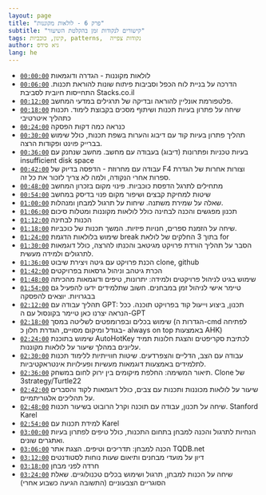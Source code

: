 ```yaml
---
layout: page
title: "פרק 6 - לולאות מקוננות"
subtitle: "קישורים לנקודות זמן בהקלטת השיעור"
tags: קינון, כוכביות, patterns,  נקודות צפייה
author: גיא סידס
lang: he
---
```


- [`00:00:00`](https://youtu.be/w6vnz72xd1U?t=0) לולאות מקוננות - הגדרה ודוגמאות
- [`00:06:00`](https://youtu.be/w6vnz72xd1U?t=360) הדרכה על בניית לוח הכפל וסביבות פיתוח שונות להוראת תכנות. התחייסות חיובית לסביבת Stacks.co.il
- [`00:12:00`](https://youtu.be/w6vnz72xd1U?t=720) פלטפורמת אונליין להוראה ובדיקה של תרגילים במדעי המחשב.
- [`00:18:00`](https://youtu.be/w6vnz72xd1U?t=1080) שיחה על פתרון בעיות תכנות ושיתוף מסכים בקבוצת לימוד. תכנות כתהליך איטרטיבי
- [`00:24:00`](https://youtu.be/w6vnz72xd1U?t=1440) כנראה כמה דקות הפסקה
- [`00:30:00`](https://youtu.be/w6vnz72xd1U?t=1800) תהליך פתרון בעיות קוד עם דיבוג והערות בשפת תכנות, כולל שימוש בברייק פוינט ופקודות הרצה.
- [`00:36:00`](https://youtu.be/w6vnz72xd1U?t=2160) בעיות טכניות ופתרונות (דיבוג) בעבודה עם מחשב. מחשב שנחנק עם insufficient disk space
- [`00:42:00`](https://youtu.be/w6vnz72xd1U?t=2520) עבודה עם מחרוזת - הדפסה בדיוק של F4 וצורות אחרות של הגדרת ספרות אחרי הנקודה, ולמה לא צריך לזכור את כל זה. 
- [`00:48:00`](https://youtu.be/w6vnz72xd1U?t=2880) מתחילים לתרגל הדפסת כוכביות. פינוי מקום בזכרון המחשב
- [`00:54:00`](https://youtu.be/w6vnz72xd1U?t=3240) שיטות למחיקת קבצים ושיפור מקום פנוי בדיסק במחשב
- [`01:00:00`](https://youtu.be/w6vnz72xd1U?t=3600) שאלה על שמירת משתנה. שיחות על תרגול למבחן ומנהלות.
- [`01:06:00`](https://youtu.be/w6vnz72xd1U?t=3960) תכנון מפגשים והכנה לבחינה כולל לולאות מקוננות ומטלות סיכום
- [`01:12:00`](https://youtu.be/w6vnz72xd1U?t=4320) הכנות לבחינה
- [`01:18:00`](https://youtu.be/w6vnz72xd1U?t=4680) שיחה על הזמנת ספרים, חנויות פיזיות. המשך תכנות של כוכביות.
- [`01:24:00`](https://youtu.be/w6vnz72xd1U?t=5040) שימוש בלולאות הדגמת break בתוך 3 החלקים של לולאת for
- [`01:30:00`](https://youtu.be/w6vnz72xd1U?t=5400) הסבר על תהליך הורדת פרויקט מגיטאב והכנתו להרצה, כולל דוגמאות לתרגולים ולמידה מעשית.
- [`01:36:00`](https://youtu.be/w6vnz72xd1U?t=5760) הכנת פרויקט עם גיטה ויצירת שיבוט clone, github
- [`01:42:00`](https://youtu.be/w6vnz72xd1U?t=6120) הכרת גיטהב וניהול גרסאות בפרויקטים
- [`01:48:00`](https://youtu.be/w6vnz72xd1U?t=6480) שימוש בגיט לניהול פרויקטים ולמידה: יתרונות, טיפים ודוגמאות מהכיתה
- [`01:54:00`](https://youtu.be/w6vnz72xd1U?t=6840) טיימר אישי לניהול זמן במבחנים. חשוב שתלמידים ידעו להפעיל גם בבגרויות. יוצאים להפסקה
- [`02:12:00`](https://youtu.be/w6vnz72xd1U?t=7920) תהליך עבודה עם GPT: תכנון, ביצוע וייעול קוד בפרויקט תוכנה. ככל הנראה יצרנו כאן טיימר בקונסול עם ה-GPT
- [`02:18:00`](https://youtu.be/w6vnz72xd1U?t=8280) שימוש בכלים ובפרומפטים לשליטה במסך (הגדרות ה-cmd לפתיחה בגודל ומיקום מסויים, הגדרת חלון כ- always on top באמצעות AHK)
- [`02:24:00`](https://youtu.be/w6vnz72xd1U?t=8640) שימוש בתוכנת AutoHotKey לכתיבת סקריפטים והצגת חלונות תמיד עליונים במהלך שיעור על לולאות מקוננות.
- [`02:30:00`](https://youtu.be/w6vnz72xd1U?t=9000) עבודה עם הצב, הדליים והצפרדעים. שיטות חווייתיות ללימוד תכנות לתלמידים באמצעות דוגמאות מעשיות ופעילויות אינטראקטיביות. 
- [`02:36:00`](https://youtu.be/w6vnz72xd1U?t=9360) תיאור המשימה: החלפת מיקומים בין ירוק לחום במשחק. Clone של 3strategy/Turtle22
- [`02:42:00`](https://youtu.be/w6vnz72xd1U?t=9720) שיעור על לולאות מכוננות ותכנות עם צבים, כולל דוגמאות לקוד והסברים על תהליכים אלגוריתמיים.
- [`02:48:00`](https://youtu.be/w6vnz72xd1U?t=10080) שיחה על תכנון, עבודה עם תוכנה וקרל הרובוט בשיעור תכנות. Stanford Karel
- [`02:54:00`](https://youtu.be/w6vnz72xd1U?t=10440) למידת תכנות עם Karel
- [`03:00:00`](https://youtu.be/w6vnz72xd1U?t=10800) הנחיות לתרגול והכנה למבחן בתחום התכנות, כולל טיפים לפתרון בעיות ואתגרים שונים.
- [`03:06:00`](https://youtu.be/w6vnz72xd1U?t=11160) הכנה למבחן: תדריכים וטיפים. הצגת אתר TQDB.net
- [`03:12:00`](https://youtu.be/w6vnz72xd1U?t=11520) דיון על מועדי מבחנים ותיאום שעות נוחות לסטודנטים
- [`03:18:00`](https://youtu.be/w6vnz72xd1U?t=11880) חרדה לפני מבחן
- [`03:24:00`](https://youtu.be/w6vnz72xd1U?t=12240) שיחה על הכנות למבחן, תרגול ושימוש בכלים טכנולוגיים. שאלת הסוגריים הצבעוניים (התשובה הגיעה כשבוע אחרי)
